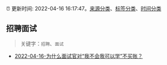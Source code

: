 :alarm_clock: 更新时间: 2022-04-16 16:17:47。[来源分类](../README.md)、[标签分类](../TAGS.md)、[时间分类](../TIMELINE.md)

## 招聘面试


> 关键字：`招聘`、`面试`



- [2022-04-16-为什么面试官对“我不会我可以学”不买账？](https://toutiao.io/k/vcx4etb) 